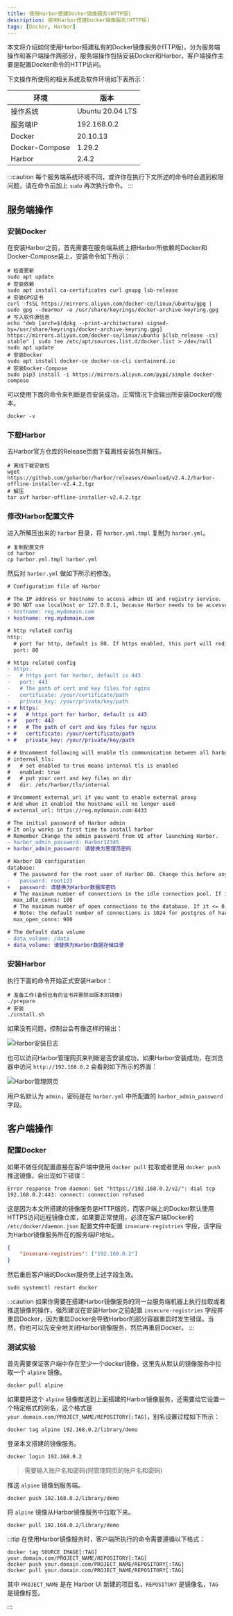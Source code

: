 ```yaml
---
title: 使用Harbor搭建Docker镜像服务(HTTP版)
description: 使用Harbor搭建Docker镜像服务(HTTP版)
tags: [Docker, Harbor]
---
```


本文将介绍如何使用Harbor搭建私有的Docker镜像服务(HTTP版)，分为服务端操作和客户端操作两部分，服务端操作包括安装Docker和Harbor，客户端操作主要是配置Docker命令的HTTP访问。

下文操作所使用的相关系统及软件环境如下表所示：

| 环境 | 版本 |
| ----- | ----- |
| 操作系统 | Ubuntu 20.04 LTS |
| 服务端IP | 192.168.0.2 |
| Docker | 20.10.13 |
| Docker-Compose | 1.29.2 |
| Harbor | 2.4.2|
<!--truncate-->

:::caution
每个服务端系统环境不同，或许你在执行下文所述的命令时会遇到权限问题，请在命令前加上 `sudo` 再次执行命令。
:::

## 服务端操作

### 安装Docker

在安装Harbor之前，首先需要在服务端系统上把Harbor所依赖的Docker和Docker-Compose装上，安装命令如下所示：

```shell
# 检查更新
sudo apt update
# 安装依赖
sudo apt install ca-certificates curl gnupg lsb-release
# 安装GPG证书
curl -fsSL https://mirrors.aliyun.com/docker-ce/linux/ubuntu/gpg | sudo gpg --dearmor -o /usr/share/keyrings/docker-archive-keyring.gpg
# 写入软件源信息
echo "deb [arch=$(dpkg --print-architecture) signed-by=/usr/share/keyrings/docker-archive-keyring.gpg] https://mirrors.aliyun.com/docker-ce/linux/ubuntu $(lsb_release -cs) stable" | sudo tee /etc/apt/sources.list.d/docker.list > /dev/null
sudo apt update
# 安装Docker
sudo apt install docker-ce docker-ce-cli containerd.io
# 安装Docker-Compose
sudo pip3 install -i https://mirrors.aliyun.com/pypi/simple docker-compose
```

可以使用下面的命令来判断是否安装成功，正常情况下会输出所安装Docker的版本。

```shell
docker -v
```

### 下载Harbor

去Harbor官方仓库的Release页面下载离线安装包并解压。

```shell
# 离线下载安装包
wget https://github.com/goharbor/harbor/releases/download/v2.4.2/harbor-offline-installer-v2.4.2.tgz
# 解压
tar xvf harbor-offline-installer-v2.4.2.tgz
```

### 修改Harbor配置文件

进入所解压出来的 `harbor` 目录，将 `harbor.yml.tmpl` 复制为 `harbor.yml`。

```shell
# 复制配置文件
cd harbor
cp harbor.yml.tmpl harbor.yml
```

然后对 `harbor.yml` 做如下所示的修改。

```diff title="harbor.yml"
# Configuration file of Harbor

# The IP address or hostname to access admin UI and registry service.
# DO NOT use localhost or 127.0.0.1, because Harbor needs to be accessed by external clients.
- hostname: reg.mydomain.com
+ hostname: reg.mydomain.com

# http related config
http:
  # port for http, default is 80. If https enabled, this port will redirect to https port
  port: 80

# https related config
- https:
-   # https port for harbor, default is 443
-   port: 443
-   # The path of cert and key files for nginx
-   certificate: /your/certificate/path
-   private_key: /your/private/key/path
+ # https:
+ #   # https port for harbor, default is 443
+ #   port: 443
+ #   # The path of cert and key files for nginx
+ #   certificate: /your/certificate/path
+ #   private_key: /your/private/key/path

# # Uncomment following will enable tls communication between all harbor components
# internal_tls:
#   # set enabled to true means internal tls is enabled
#   enabled: true
#   # put your cert and key files on dir
#   dir: /etc/harbor/tls/internal

# Uncomment external_url if you want to enable external proxy
# And when it enabled the hostname will no longer used
# external_url: https://reg.mydomain.com:8433

# The initial password of Harbor admin
# It only works in first time to install harbor
# Remember Change the admin password from UI after launching Harbor.
- harbor_admin_password: Harbor12345
+ harbor_admin_password: 请替换为管理员密码

# Harbor DB configuration
database:
  # The password for the root user of Harbor DB. Change this before any production use.
-   password: root123
+   password: 请替换为Harbor数据库密码
  # The maximum number of connections in the idle connection pool. If it <=0, no idle connections are retained.
  max_idle_conns: 100
  # The maximum number of open connections to the database. If it <= 0, then there is no limit on the number of open connections.
  # Note: the default number of connections is 1024 for postgres of harbor.
  max_open_conns: 900

# The default data volume
- data_volume: /data
+ data_volume: 请替换为Harbor数据存储目录
```

### 安装Harbor

执行下面的命令开始正式安装Harbor：

```shell
# 准备工作(备份已有的证书并删除旧版本的镜像)
./prepare
# 安装
./install.sh
```

如果没有问题，控制台会有像这样的输出：

![Harbor安装日志](./harbor-installation-log.png)

也可以访问Harbor管理网页来判断是否安装成功，如果Harbor安装成功，在浏览器中访问 `http://192.168.0.2` 会看到如下所示的界面：

![Harbor管理网页](./harbor-ui-index.png)

用户名默认为 `admin`，密码是在 `harbor.yml` 中所配置的 `harbor_admin_password` 字段。

## 客户端操作

### 配置Docker

如果不做任何配置直接在客户端中使用 `docker pull` 拉取或者使用 `docker push` 推送镜像，会出现如下错误：

```
Error response from daemon: Get "https://192.168.0.2/v2/": dial tcp 192.168.0.2:443: connect: connection refused
```

这是因为本文所搭建的镜像服务是HTTP版的，而客户端上的Docker默认使用HTTPS访问远程镜像仓库，如果要正常使用，必须在客户端Docker的 `/etc/docker/daemon.json` 配置文件中配置 `insecure-registries` 字段，该字段为Harbor镜像服务所在的服务端IP地址。

```json title="/etc/docker/daemon.json"
{
    "insecure-registries": ["192.168.0.2"]
}
```

然后重启客户端的Docker服务使上述字段生效。

```shell
sudo systemctl restart docker
```

:::caution
如果你需要在搭建Harbor镜像服务的同一台服务端机器上执行拉取或者推送镜像的操作，强烈建议在安装Harbor之前配置 `insecure-registries` 字段并重启Docker，因为重启Docker会导致Harbor的部分容器重启时发生错误。当然，你也可以先安全地关闭Harbor镜像服务，然后再重启Docker。
:::

### 测试实验

首先需要保证客户端中存在至少一个docker镜像，这里先从默认的镜像服务中拉取一个 `alpine` 镜像。

```shell
docker pull alpine
```

如果要把这个 `alpine` 镜像推送到上面搭建的Harbor镜像服务，还需要给它设置一个特定格式的别名，这个格式是 `your.domain.com/PROJECT_NAME/REPOSITORY[:TAG]`，别名设置过程如下所示：

```shell
docker tag alpine 192.168.0.2/library/demo
```

登录本文搭建的镜像服务。

```shell
docker login 192.168.0.2
```

> 需要输入账户名和密码(同管理网页的账户名和密码)

推送 `alpine` 镜像到服务端。

```shell
docker push 192.168.0.2/library/demo
```

将 `alpine` 镜像从Harbor镜像服务中拉取下来。

```shell
docker pull 192.168.0.2/library/demo
```

:::tip
在使用Harbor镜像服务时，客户端所执行的命令需要遵循以下格式：

```shell
docker tag SOURCE_IMAGE[:TAG] your.domain.com/PROJECT_NAME/REPOSITORY[:TAG]
docker push your.domain.com/PROJECT_NAME/REPOSITORY[:TAG]
docker pull your.domain.com/PROJECT_NAME/REPOSITORY[:TAG]
```

其中 `PROJECT_NAME` 是在 Harbor UI 新建的项目名，`REPOSITORY` 是镜像名，`TAG` 是镜像标签。

:::